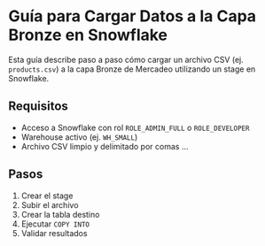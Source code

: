 # Guía para Cargar Datos a la Capa Bronze en Snowflake

Esta guía describe paso a paso cómo cargar un archivo CSV (ej. `products.csv`) a la capa Bronze de Mercadeo utilizando un stage en Snowflake.

## Requisitos

- Acceso a Snowflake con rol `ROLE_ADMIN_FULL` o `ROLE_DEVELOPER`
- Warehouse activo (ej. `WH_SMALL`)
- Archivo CSV limpio y delimitado por comas
...

## Pasos

1. Crear el stage
2. Subir el archivo
3. Crear la tabla destino
4. Ejecutar `COPY INTO`
5. Validar resultados
